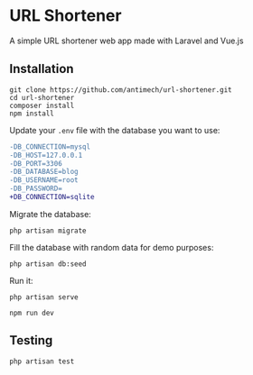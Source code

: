 # URL Shortener

A simple URL shortener web app made with Laravel and Vue.js


## Installation

```Shell
git clone https://github.com/antimech/url-shortener.git
cd url-shortener
composer install
npm install
```

Update your `.env` file with the database you want to use:
```diff
-DB_CONNECTION=mysql
-DB_HOST=127.0.0.1
-DB_PORT=3306
-DB_DATABASE=blog
-DB_USERNAME=root
-DB_PASSWORD=
+DB_CONNECTION=sqlite
```

Migrate the database:
```Shell
php artisan migrate
```

Fill the database with random data for demo purposes:
```Shell
php artisan db:seed
```

Run it:
```Shell
php artisan serve
```

```Shell
npm run dev
```


## Testing

```Shell
php artisan test
```
